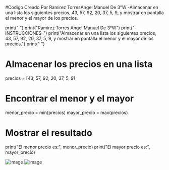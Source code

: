 #Codigo Creado Por Ramirez TorresAngel Manuel De 3°W
-Almacenar en una lista los siguientes precios, 43, 57, 92, 20, 37, 5, 9, y mostrar en pantalla  el menor y el mayor de los precios.


print(" ")
print("Ramirez Torres Angel Manuel De 3°W")
print("-INSTRUCCIONES-")
print("Almacenar en una lista los siguientes precios, 43, 57, 92, 20, 37, 5, 9, y mostrar en pantalla  el menor y el mayor de los precios.")
print(" ")

# Almacenar los precios en una lista
precios = [43, 57, 92, 20, 37, 5, 9]

# Encontrar el menor y el mayor
menor_precio = min(precios)
mayor_precio = max(precios)

# Mostrar el resultado
print("El menor precio es:", menor_precio)
print("El mayor precio es:", mayor_precio)


![image](https://github.com/user-attachments/assets/0bb08805-e406-4de8-ad88-e783abbefae4)
![image](https://github.com/user-attachments/assets/43a4f904-1817-442e-8cff-efdcb008bad4)
